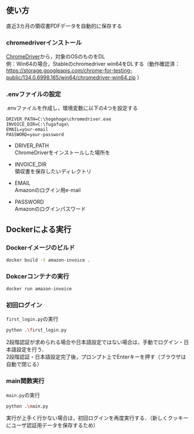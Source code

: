 ## 使い方
直近3カ月の領収書PDFデータを自動的に保存する

### chromedriverインストール
[ChromeDriver](https://googlechromelabs.github.io/chrome-for-testing/)から，対象のOSのものをDL  
例：Win64の場合，Stableのchromedriver win64をDLする（動作確認済：https://storage.googleapis.com/chrome-for-testing-public/134.0.6998.165/win64/chromedriver-win64.zip ）

### .envファイルの設定
.envファイルを作成し，環境変数に以下の4つを設定する

```env
DRIVER_PATH=C:\hogehoge\chromedriver.exe
INVOICE_DIR=C:\fugafuga\
EMAIL=your-email
PASSWORD=your-password
```

- DRIVER_PATH  
ChromeDriverをインストールした場所を

- INVOICE_DIR  
領収書を保存したいディレクトリ

- EMAIL  
Amazonのログイン用e-mail

- PASSWORD  
Amazonのログインパスワード

## Dockerによる実行
### Dockerイメージのビルド
```bash
docker build -t amazon-invoice .
```

### Dokcerコンテナの実行
```bash
docker run amazon-invoice
```

### 初回ログイン
`first_login.py`の実行
```bash
python .\first_login.py
```
2段階認証が求められる場合や日本語設定ではない場合は，手動でログイン・日本語設定を行う．  
2段階認証・日本語設定完了後，プロンプト上でEnterキーを押す（ブラウザは自動で閉じる）  

### main関数実行
`main.py`の実行
```bash
python .\main.py
```

実行が上手く行かない場合は，初回ログインを再度実行する．（新しくクッキーにユーザ認証用データを保存するため）  